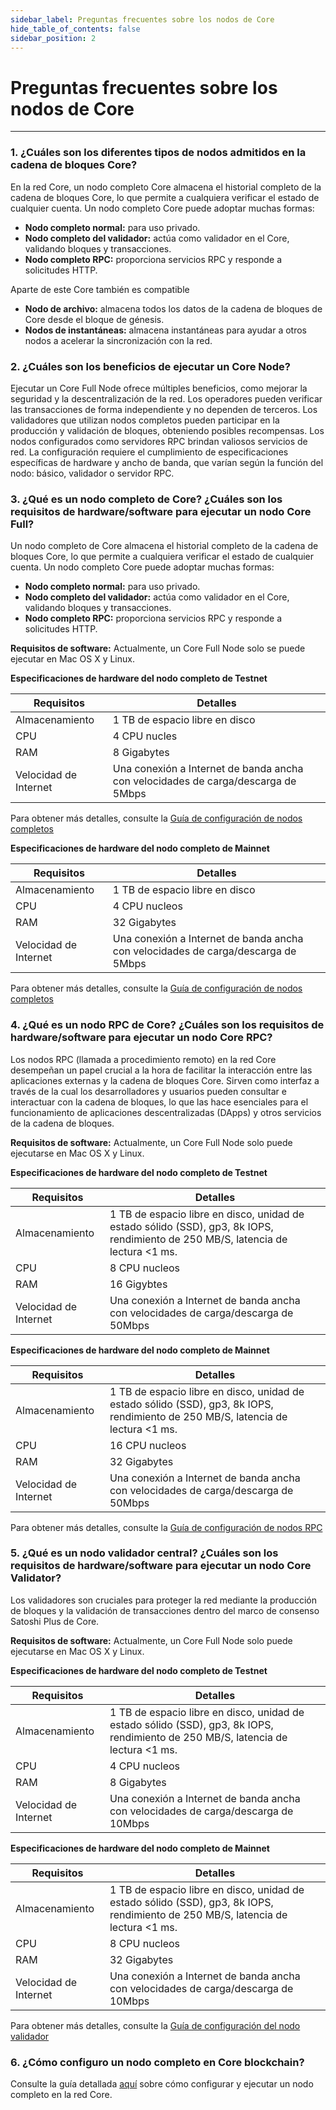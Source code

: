 ```yaml
---
sidebar_label: Preguntas frecuentes sobre los nodos de Core
hide_table_of_contents: false
sidebar_position: 2
---
```


# Preguntas frecuentes sobre los nodos de Core

---

### 1. ¿Cuáles son los diferentes tipos de nodos admitidos en la cadena de bloques Core?

En la red Core, un nodo completo Core almacena el historial completo de la cadena de bloques Core, lo que permite a cualquiera verificar el estado de cualquier cuenta. Un nodo completo Core puede adoptar muchas formas:

- **Nodo completo normal:** para uso privado.
- **Nodo completo del validador:** actúa como validador en el Core, validando bloques y transacciones.
- **Nodo completo RPC:** proporciona servicios RPC y responde a solicitudes HTTP.

Aparte de este Core también es compatible

- **Nodo de archivo:** almacena todos los datos de la cadena de bloques de Core desde el bloque de génesis.
- **Nodos de instantáneas:** almacena instantáneas para ayudar a otros nodos a acelerar la sincronización con la red.

### 2. ¿Cuáles son los beneficios de ejecutar un Core Node?

Ejecutar un Core Full Node ofrece múltiples beneficios, como mejorar la seguridad y la descentralización de la red. Los operadores pueden verificar las transacciones de forma independiente y no dependen de terceros. Los validadores que utilizan nodos completos pueden participar en la producción y validación de bloques, obteniendo posibles recompensas. Los nodos configurados como servidores RPC brindan valiosos servicios de red. La configuración requiere el cumplimiento de especificaciones específicas de hardware y ancho de banda, que varían según la función del nodo: básico, validador o servidor RPC.

### 3. ¿Qué es un nodo completo de Core? ¿Cuáles son los requisitos de hardware/software para ejecutar un nodo Core Full?

Un nodo completo de Core almacena el historial completo de la cadena de bloques Core, lo que permite a cualquiera verificar el estado de cualquier cuenta. Un nodo completo Core puede adoptar muchas formas:

- **Nodo completo normal:** para uso privado.
- **Nodo completo del validador:** actúa como validador en el Core, validando bloques y transacciones.
- **Nodo completo RPC:** proporciona servicios RPC y responde a solicitudes HTTP.

**Requisitos de software:** Actualmente, un Core Full Node solo se puede ejecutar en Mac OS X y Linux.

**Especificaciones de hardware del nodo completo de Testnet**

| **Requisitos**        | **Detalles**                                                                      |
| --------------------- | --------------------------------------------------------------------------------- |
| Almacenamiento        | 1 TB de espacio libre en disco                                                    |
| CPU                   | 4 CPU nucles                                                                      |
| RAM                   | 8 Gigabytes                                                                       |
| Velocidad de Internet | Una conexión a Internet de banda ancha con velocidades de carga/descarga de 5Mbps |

Para obtener más detalles, consulte la [Guía de configuración de nodos completos](../Node/config/full-node.md)

**Especificaciones de hardware del nodo completo de Mainnet**

| **Requisitos**        | **Detalles**                                                                      |
| --------------------- | --------------------------------------------------------------------------------- |
| Almacenamiento        | 1 TB de espacio libre en disco                                                    |
| CPU                   | 4 CPU nucleos                                                                     |
| RAM                   | 32 Gigabytes                                                                      |
| Velocidad de Internet | Una conexión a Internet de banda ancha con velocidades de carga/descarga de 5Mbps |

Para obtener más detalles, consulte la [Guía de configuración de nodos completos](../Node/config/full-node.md)

### 4. ¿Qué es un nodo RPC de Core? ¿Cuáles son los requisitos de hardware/software para ejecutar un nodo Core RPC?

Los nodos RPC (llamada a procedimiento remoto) en la red Core desempeñan un papel crucial a la hora de facilitar la interacción entre las aplicaciones externas y la cadena de bloques Core. Sirven como interfaz a través de la cual los desarrolladores y usuarios pueden consultar e interactuar con la cadena de bloques, lo que las hace esenciales para el funcionamiento de aplicaciones descentralizadas (DApps) y otros servicios de la cadena de bloques.

**Requisitos de software:** Actualmente, un Core Full Node solo puede ejecutarse en Mac OS X y Linux.

**Especificaciones de hardware del nodo completo de Testnet**

| **Requisitos**        | **Detalles**                                                                                                                                                                                   |
| --------------------- | ---------------------------------------------------------------------------------------------------------------------------------------------------------------------------------------------- |
| Almacenamiento        | 1 TB de espacio libre en disco, unidad de estado sólido (SSD), gp3, 8k IOPS, rendimiento de 250 MB/S, latencia de lectura \<1 ms. |
| CPU                   | 8 CPU nucleos                                                                                                                                                                                  |
| RAM                   | 16 Gigybtes                                                                                                                                                                                    |
| Velocidad de Internet | Una conexión a Internet de banda ancha con velocidades de carga/descarga de 50Mbps                                                                                                             |

**Especificaciones de hardware del nodo completo de Mainnet**

| **Requisitos**        | **Detalles**                                                                                                                                                                                   |
| --------------------- | ---------------------------------------------------------------------------------------------------------------------------------------------------------------------------------------------- |
| Almacenamiento        | 1 TB de espacio libre en disco, unidad de estado sólido (SSD), gp3, 8k IOPS, rendimiento de 250 MB/S, latencia de lectura \<1 ms. |
| CPU                   | 16 CPU  nucleos                                                                                                                                                                                |
| RAM                   | 32 Gigabytes                                                                                                                                                                                   |
| Velocidad de Internet | Una conexión a Internet de banda ancha con velocidades de carga/descarga de 50Mbps                                                                                                             |

Para obtener más detalles, consulte la [Guía de configuración de nodos RPC](../Node/config/rpc-node-config.md)

### 5. ¿Qué es un nodo validador central? ¿Cuáles son los requisitos de hardware/software para ejecutar un nodo Core Validator?

Los validadores son cruciales para proteger la red mediante la producción de bloques y la validación de transacciones dentro del marco de consenso Satoshi Plus de Core.

**Requisitos de software:** Actualmente, un Core Full Node solo puede ejecutarse en Mac OS X y Linux.

**Especificaciones de hardware del nodo completo de Testnet**

| **Requisitos**        | **Detalles**                                                                                                                                                                                   |
| --------------------- | ---------------------------------------------------------------------------------------------------------------------------------------------------------------------------------------------- |
| Almacenamiento        | 1 TB de espacio libre en disco, unidad de estado sólido (SSD), gp3, 8k IOPS, rendimiento de 250 MB/S, latencia de lectura \<1 ms. |
| CPU                   | 4 CPU nucleos                                                                                                                                                                                  |
| RAM                   | 8 Gigabytes                                                                                                                                                                                    |
| Velocidad de Internet | Una conexión a Internet de banda ancha con velocidades de carga/descarga de 10Mbps                                                                                                             |

**Especificaciones de hardware del nodo completo de Mainnet**

| **Requisitos**        | **Detalles**                                                                                                                                                                                   |
| --------------------- | ---------------------------------------------------------------------------------------------------------------------------------------------------------------------------------------------- |
| Almacenamiento        | 1 TB de espacio libre en disco, unidad de estado sólido (SSD), gp3, 8k IOPS, rendimiento de 250 MB/S, latencia de lectura \<1 ms. |
| CPU                   | 8 CPU nucleos                                                                                                                                                                                  |
| RAM                   | 32 Gigabytes                                                                                                                                                                                   |
| Velocidad de Internet | Una conexión a Internet de banda ancha con velocidades de carga/descarga de 10Mbps                                                                                                             |

Para obtener más detalles, consulte la [Guía de configuración del nodo validador](../Node/config/validator-node-config.md)

### 6. ¿Cómo configuro un nodo completo en Core blockchain?

Consulte la guía detallada [aquí](../Node/config/full-node.md) sobre cómo configurar y ejecutar un nodo completo en la red Core.
